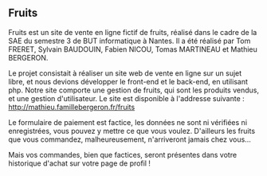 ## Fruits  

Fruits est un site de vente en ligne fictif de fruits, réalisé dans le cadre de la SAE du semestre 3 de BUT informatique à Nantes. Il a été réalisé par Tom FRERET, Sylvain BAUDOUIN, Fabien NICOU, Tomas MARTINEAU et Mathieu BERGERON.  

Le projet consistait à réaliser un site web de vente en ligne sur un sujet libre, et nous devions développer le front-end et le back-end, en utilisant php. Notre site comporte une gestion de fruits, qui sont les produits vendus, et une gestion d'utilisateur. Le site est disponible à l'addresse suivante : http://mathieu.famillebergeron.fr/fruits  

Le formulaire de paiement est factice, les données ne sont ni vérifiées ni enregistrées, vous pouvez y mettre ce que vous voulez. D'ailleurs les fruits que vous commandez, malheureusement, n'arriveront jamais chez vous...

Mais vos commandes, bien que factices, seront présentes dans votre historique d'achat sur votre page de profil ! 